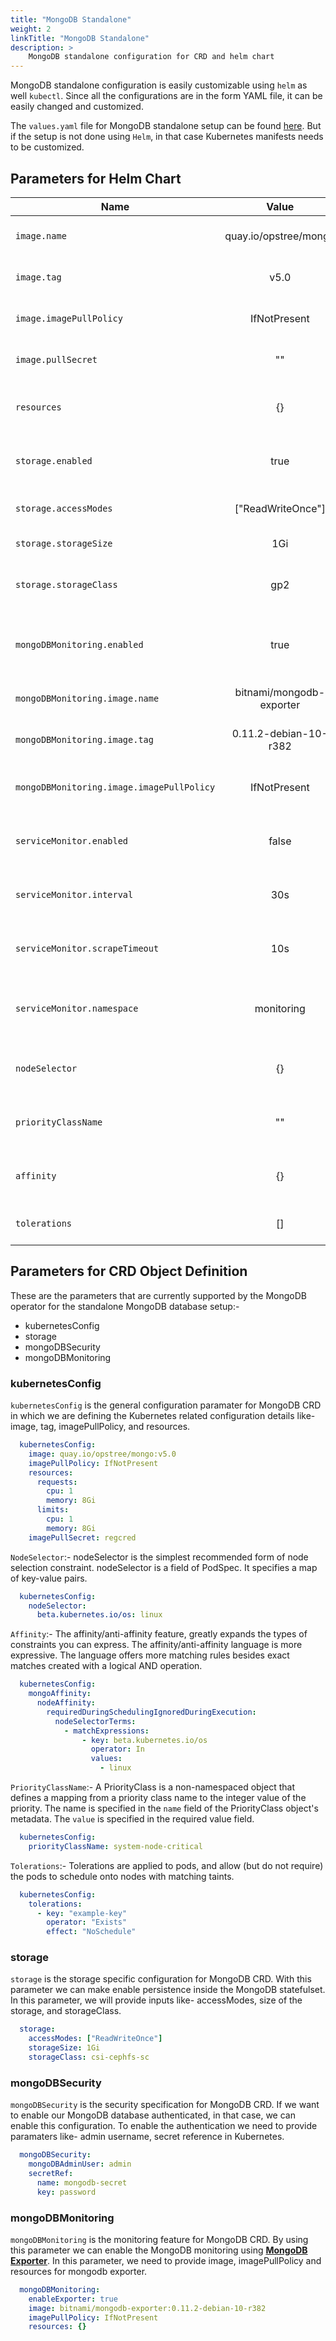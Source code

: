 ```yaml
---
title: "MongoDB Standalone"
weight: 2
linkTitle: "MongoDB Standalone"
description: >
    MongoDB standalone configuration for CRD and helm chart
---
```


MongoDB standalone configuration is easily customizable using `helm` as well `kubectl`. Since all the configurations are in the form YAML file, it can be easily changed and customized.

The `values.yaml` file for MongoDB standalone setup can be found [here](https://github.com/OT-CONTAINER-KIT/helm-charts/tree/main/charts/mongodb). But if the setup is not done using `Helm`, in that case Kubernetes manifests needs to be customized.

## Parameters for Helm Chart

| **Name**                                    |        **Value**         | **Description**                                      |
|---------------------------------------------|:------------------------:|------------------------------------------------------|
| `image.name`                                |  quay.io/opstree/mongo   | Name of the MongoDB image                            |
| `image.tag`                                 |           v5.0           | Tag for the MongoDB image                            |
| `image.imagePullPolicy`                     |       IfNotPresent       | Image Pull Policy of the MongoDB                     |
| `image.pullSecret`                          |            ""            | Image Pull Secret for private registry               |
| `resources`                                 |            {}            | Request and limits for MongoDB statefulset           |
| `storage.enabled`                           |           true           | Storage is enabled for MongoDB or not                |
| `storage.accessModes`                       |    ["ReadWriteOnce"]     | AccessMode for storage provider                      |
| `storage.storageSize`                       |           1Gi            | Size of storage for MongoDB                          |
| `storage.storageClass`                      |           gp2            | Name of the storageClass to create storage           |
| `mongoDBMonitoring.enabled`                 |           true           | MongoDB exporter should be deployed or not           |
| `mongoDBMonitoring.image.name`              | bitnami/mongodb-exporter | Name of the MongoDB exporter image                   |
| `mongoDBMonitoring.image.tag`               |  0.11.2-debian-10-r382   | Tag of the MongoDB exporter image                    |
| `mongoDBMonitoring.image.imagePullPolicy`   |       IfNotPresent       | Image Pull Policy of the MongoDB exporter image      |
| `serviceMonitor.enabled`                    |          false           | Servicemonitor to monitor MongoDB with Prometheus    |
| `serviceMonitor.interval`                   |           30s            | Interval at which metrics should be scraped.         |
| `serviceMonitor.scrapeTimeout`              |           10s            | Timeout after which the scrape is ended              |
| `serviceMonitor.namespace`                  |        monitoring        | Namespace in which Prometheus operator is running    |
| `nodeSelector`                              |            {}            | Nodeselector for the MongoDB statefulset             |
| `priorityClassName`                         |            ""            | Priority class name for the MongoDB statefulset      |
| `affinity`                                  |            {}            | Affinity for node and pods for MongoDB statefulset   |
| `tolerations`                               |            []            | Tolerations for MongoDB statefulset                  |

## Parameters for CRD Object Definition

These are the parameters that are currently supported by the MongoDB operator for the standalone MongoDB database setup:-

- kubernetesConfig
- storage
- mongoDBSecurity
- mongoDBMonitoring

### kubernetesConfig

`kubernetesConfig` is the general configuration paramater for MongoDB CRD in which we are defining the Kubernetes related configuration details like- image, tag, imagePullPolicy, and resources.

```yaml
  kubernetesConfig:
    image: quay.io/opstree/mongo:v5.0
    imagePullPolicy: IfNotPresent
    resources:
      requests:
        cpu: 1
        memory: 8Gi
      limits:
        cpu: 1
        memory: 8Gi
    imagePullSecret: regcred
```

`NodeSelector`:- nodeSelector is the simplest recommended form of node selection constraint. nodeSelector is a field of PodSpec. It specifies a map of key-value pairs.

```yaml
  kubernetesConfig:
    nodeSelector:
      beta.kubernetes.io/os: linux
```

`Affinity`:- The affinity/anti-affinity feature, greatly expands the types of constraints you can express. The affinity/anti-affinity language is more expressive. The language offers more matching rules besides exact matches created with a logical AND operation.

```yaml
  kubernetesConfig:
    mongoAffinity:
      nodeAffinity:
        requiredDuringSchedulingIgnoredDuringExecution:
          nodeSelectorTerms:
            - matchExpressions:
                - key: beta.kubernetes.io/os
                  operator: In
                  values:
                    - linux
```

`PriorityClassName`:- A PriorityClass is a non-namespaced object that defines a mapping from a priority class name to the integer value of the priority. The name is specified in the `name` field of the PriorityClass object's metadata. The `value` is specified in the required value field.

```yaml
  kubernetesConfig:
    priorityClassName: system-node-critical
```

`Tolerations`:- Tolerations are applied to pods, and allow (but do not require) the pods to schedule onto nodes with matching taints.

```yaml
  kubernetesConfig:
    tolerations:
      - key: "example-key"
        operator: "Exists"
        effect: "NoSchedule"
```

### storage

`storage` is the storage specific configuration for MongoDB CRD. With this parameter we can make enable persistence inside the MongoDB statefulset. In this parameter, we will provide inputs like- accessModes, size of the storage, and storageClass.

```yaml
  storage:
    accessModes: ["ReadWriteOnce"]
    storageSize: 1Gi
    storageClass: csi-cephfs-sc
```

### mongoDBSecurity

`mongoDBSecurity` is the security specification for MongoDB CRD. If we want to enable our MongoDB database authenticated, in that case, we can enable this configuration. To enable the authentication we need to provide paramaters like- admin username, secret reference in Kubernetes.

```yaml
  mongoDBSecurity:
    mongoDBAdminUser: admin
    secretRef:
      name: mongodb-secret
      key: password
```

### mongoDBMonitoring

`mongoDBMonitoring` is the monitoring feature for MongoDB CRD. By using this parameter we can enable the MongoDB monitoring using **[MongoDB Exporter](https://github.com/percona/mongodb_exporter)**. In this parameter, we need to provide image, imagePullPolicy and resources for mongodb exporter.

```yaml
  mongoDBMonitoring:
    enableExporter: true
    image: bitnami/mongodb-exporter:0.11.2-debian-10-r382
    imagePullPolicy: IfNotPresent
    resources: {}
```
